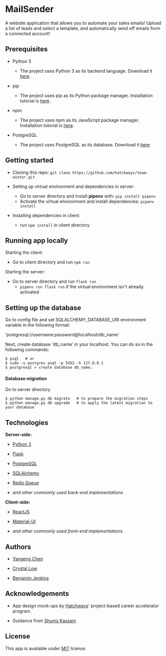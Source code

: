 # MailSender

  

A website application that allows you to automate your sales emails! Upload a list of leads and select a template, and automatically send off emails from a connected account!

  

## Prerequisites

  

-  Python 3
   - The project uses Python 3 as its backend language. Download it  [here](https://www.python.org/downloads/).

-  pip
   -  The project uses pip as its Python package manager. Installation tutorial is [here](https://pip.pypa.io/en/stable/installing/) .

- npm
   - The project uses npm as its JavaScript package manager. Installation tutorial is [here](https://www.npmjs.com/).

- PostgreSQL
	- The project uses PostgreSQL as its database. Download it [here](https://www.postgresql.org/download/) 

## Getting started

  

- Cloning this repo: 
`git clone https://github.com/hatchways/team-winter.git`

- Setting up virtual environment and dependencies in server:
   - Go to server directory and install **pipenv** with: `pip install pipenv`
	- Activate the virtual environment and install dependencies: `pipenv install`

- Installing dependencies in client: 
	- run `npm install` in client directory

  

## Running app locally

Starting the client:
- Go to client directory and run `npm run`

Starting the server:
- Go to server directory and run `flask run`
	- `pipenv run flask run` if the virtual environment isn't already activated
  
## Setting up the database  

Go to config file and set SQLALCHEMY_DATABASE_URI environment variable in the following format:

'postgresql://username:password@localhost/db_name'

Next, create database 'db_name' in your localhost. You can do so in the following commands:
```
$ psql   # or
$ sudo -u postgres psql -p 5432 -h 127.0.0.1
$ postgresql > create database db_name;
```

#### Database migration
Go to server directory
```
$ python manage.py db migrate   # to prepare the migration steps
$ python manage.py db upgrade   # to apply the latest migration to your database
```
## Technologies

  

**Server-side:**

  

-  [Python 3](https://www.python.org/downloads/)

-  [Flask](https://www.palletsprojects.com/p/flask/)

-  [PostgreSQL](https://www.postgresql.org/download/) 

-  [SQLAlchemy](https://www.sqlalchemy.org/)

-  [Redis Queue](https://python-rq.org/)

-  _and other commonly used back-end implementations_

  

**Client-side:**

  

-  [ReactJS](https://reactjs.org/) 

-  [Material-UI](https://material-ui.com/)


-  _and other commonly used front-end implementations_

  

## Authors

  

-  [Yangeng Chen](https://github.com/YangengChen)

-  [Crystal Low](https://github.com/crystallow1168)

-  [Benjamin Jenkins](https://github.com/benjaminjenkins1)

  

## Acknowledgements

  

- App design mock-ups by [Hatchways](https://hatchways.io)' project-based career accelerator program.

- Guidance from [Shums Kassam](https://github.com/skassam21)

  

## License

  

This app is available under [MIT](https://choosealicense.com/licenses/mit/) license.
